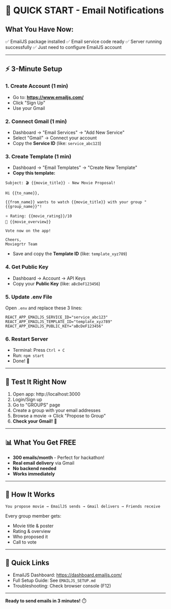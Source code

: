 # 🚀 QUICK START - Email Notifications

## What You Have Now:
✅ EmailJS package installed
✅ Email service code ready
✅ Server running successfully
✅ Just need to configure EmailJS account

---

## ⚡ 3-Minute Setup

### 1. Create Account (1 min)
- Go to: **https://www.emailjs.com/**
- Click "Sign Up"
- Use your Gmail

### 2. Connect Gmail (1 min)
- Dashboard → "Email Services" → "Add New Service"
- Select "Gmail" → Connect your account
- Copy the **Service ID** (like: `service_abc123`)

### 3. Create Template (1 min)
- Dashboard → "Email Templates" → "Create New Template"
- **Copy this template:**

```
Subject: 🎬 {{movie_title}} - New Movie Proposal!

Hi {{to_name}},

{{from_name}} wants to watch {{movie_title}} with your group "{{group_name}}"!

⭐ Rating: {{movie_rating}}/10
📝 {{movie_overview}}

Vote now on the app!

Cheers,
Moviegrtr Team
```

- Save and copy the **Template ID** (like: `template_xyz789`)

### 4. Get Public Key
- Dashboard → Account → API Keys
- Copy your **Public Key** (like: `aBcDeF123456`)

### 5. Update .env File
Open `.env` and replace these 3 lines:

```env
REACT_APP_EMAILJS_SERVICE_ID="service_abc123"
REACT_APP_EMAILJS_TEMPLATE_ID="template_xyz789"
REACT_APP_EMAILJS_PUBLIC_KEY="aBcDeF123456"
```

### 6. Restart Server
- Terminal: Press `Ctrl + C`
- Run: `npm start`
- Done! 🎉

---

## 🧪 Test It Right Now

1. Open app: http://localhost:3000
2. Login/Sign up
3. Go to "GROUPS" page
4. Create a group with your email addresses
5. Browse a movie → Click "Propose to Group"
6. **Check your Gmail!** 📧

---

## 📊 What You Get FREE

- **300 emails/month** - Perfect for hackathon!
- **Real email delivery** via Gmail
- **No backend needed**
- **Works immediately**

---

## 🎯 How It Works

```
You propose movie → EmailJS sends → Gmail delivers → Friends receive
```

Every group member gets:
- Movie title & poster
- Rating & overview  
- Who proposed it
- Call to vote

---

## 🔗 Quick Links

- EmailJS Dashboard: https://dashboard.emailjs.com/
- Full Setup Guide: See `EMAILJS_SETUP.md`
- Troubleshooting: Check browser console (F12)

---

**Ready to send emails in 3 minutes!** ⏱️
